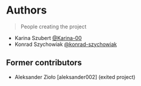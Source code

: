 # Authors

> People creating the project

- Karina Szubert [@Karina-00]
- Konrad Szychowiak [@konrad-szychowiak]

## Former contributors

- Aleksander Zioło [aleksander002] (exited project)

<!-- links -->

[@karina-00]: https://github.com/Karina-00
[@konrad-szychowiak]: https://github.com/konrad-szychowiak
[@aleksander002]: https://github.com/aleksander002
